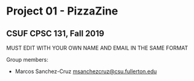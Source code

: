 # Project 01 - PizzaZine
## CSUF CPSC 131, Fall 2019

MUST EDIT WITH YOUR OWN NAME AND EMAIL IN THE SAME FORMAT

Group members:
- Marcos Sanchez-Cruz msanchezcruz@csu.fullerton.edu

